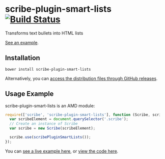 # scribe-plugin-smart-lists [![Build Status](https://travis-ci.org/guardian/scribe-plugin-smart-lists.svg?branch=master)](https://travis-ci.org/guardian/scribe-plugin-smart-lists)

Transforms text bullets into HTML lists

[See an example][example].

## Installation
```
bower install scribe-plugin-smart-lists
```

Alternatively, you can [access the distribution files through GitHub releases](https://github.com/guardian/scribe-plugin-smart-lists/releases).

## Usage Example

scribe-plugin-smart-lists is an AMD module:

``` js
require(['scribe', 'scribe-plugin-smart-lists'], function (Scribe, scribePluginSmartLists) {
  var scribeElement = document.querySelector('.scribe');
  // Create an instance of Scribe
  var scribe = new Scribe(scribeElement);

  scribe.use(scribePluginSmartLists());
});
```

You can [see a live example here][example], or [view the code here](https://github.com/guardian/scribe-plugin-smart-lists/tree/gh-pages).

[example]: http://guardian.github.io/scribe-plugin-smart-lists
